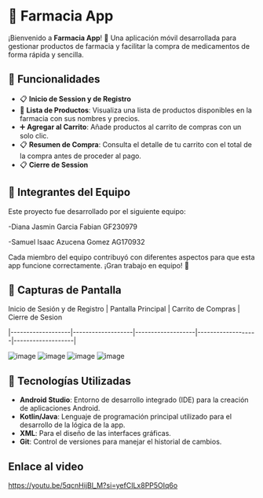 # 💊 Farmacia App

¡Bienvenido a **Farmacia App**! 🏥 Una aplicación móvil desarrollada para gestionar productos de farmacia y facilitar la compra de medicamentos de forma rápida y sencilla.

## 🚀 Funcionalidades

- 📋 **Inicio de Session y de Registro**
- 🛒 **Lista de Productos**: Visualiza una lista de productos disponibles en la farmacia con sus nombres y precios.
- ➕ **Agregar al Carrito**: Añade productos al carrito de compras con un solo clic.
- 📋 **Resumen de Compra**: Consulta el detalle de tu carrito con el total de la compra antes de proceder al pago.
- 📋 **Cierre de Session**
  
## 👥 Integrantes del Equipo

Este proyecto fue desarrollado por el siguiente equipo:

-Diana Jasmin Garcia Fabian GF230979

-Samuel Isaac Azucena Gomez AG170932

Cada miembro del equipo contribuyó con diferentes aspectos para que esta app funcione correctamente. ¡Gran trabajo en equipo! 💪


## 📱 Capturas de Pantalla

Inicio de Sesión y de Registro | Pantalla Principal | Carrito de Compras | Cierre de Sesion 

|-------------------|-------------------|-------------------|-------------------|-------------------|

![image](https://github.com/user-attachments/assets/378acdf2-4bb2-467c-bdf8-55296119960c)
![image](https://github.com/user-attachments/assets/a93b91f9-b509-4828-b28f-8e19dbba3264)
![image](https://github.com/user-attachments/assets/133f094b-2e27-447f-9c3e-03f1739cebbd)
![image](https://github.com/user-attachments/assets/042a51be-4119-4e32-87d7-5da3e66ac2c3)




## 🔧 Tecnologías Utilizadas

- **Android Studio**: Entorno de desarrollo integrado (IDE) para la creación de aplicaciones Android.
- **Kotlin/Java**: Lenguaje de programación principal utilizado para el desarrollo de la lógica de la app.
- **XML**: Para el diseño de las interfaces gráficas.
- **Git**: Control de versiones para manejar el historial de cambios.

##  Enlace al video
https://youtu.be/5qcnHijBl_M?si=yefCILx8PP5OIq6o


